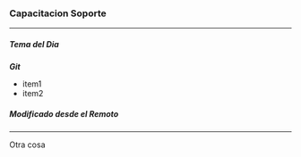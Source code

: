 ### Capacitacion Soporte
---
##### Tema del Dia
__*Git*__
- item1
- item2

##### Modificado desde el Remoto
----
Otra cosa
